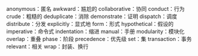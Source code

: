 anonymous：匿名
awkward：尴尬的
collaborative：协同
conduct：行为
crude：粗糙的
deduplicate：消除
demonstrate：证明
dispatch：调度
distribute：分发
explicitly：显式地
form：形式
hypothetical：假设的
imperative：命令式
indentation：缩进
manual：手册
modularity：模块化
overlap：重叠
phase：阶段
precedence：优先级
set：集
transaction：事务
relevant：相关
wrap：封装、换行